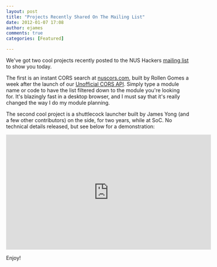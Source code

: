 ```yaml
---
layout: post
title: "Projects Recently Shared On The Mailing List"
date: 2012-01-07 17:08
author: ejames
comments: true
categories: [Featured]

---
```

We've got two cool projects recently posted to the NUS Hackers <a href="https://groups.google.com/forum/#!forum/nushackers">mailing list</a> to show you today.

The first is an instant CORS search at <a href="http://nuscors.com/">nuscors.com</a>, built by Rollen Gomes a week after the launch of our <a href="http://api.nushackers.org/">Unofficial CORS API</a>. Simply type a module name or code to have the list filtered down to the module you're looking for. It's blazingly fast in a desktop browser, and I must say that it's really changed the way I do my module planning.

The second cool project is a shuttlecock launcher built by James Yong (and a few other contributors) on the side, for two years, while at SoC. No technical details released, but see below for a demonstration:

<iframe width="560" height="315" src="http://www.youtube.com/embed/76I-GPIfGys" frameborder="0" allowfullscreen></iframe>

Enjoy!
